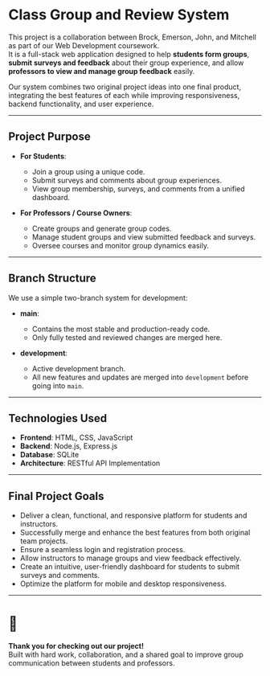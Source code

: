 # Class Group and Review System

This project is a collaboration between Brock, Emerson, John, and Mitchell as part of our Web Development coursework.  
It is a full-stack web application designed to help **students form groups**, **submit surveys and feedback** about their group experience, and allow **professors to view and manage group feedback** easily.

Our system combines two original project ideas into one final product, integrating the best features of each while improving responsiveness, backend functionality, and user experience.

---

## Project Purpose

- **For Students**:  
  - Join a group using a unique code.
  - Submit surveys and comments about group experiences.
  - View group membership, surveys, and comments from a unified dashboard.

- **For Professors / Course Owners**:  
  - Create groups and generate group codes.
  - Manage student groups and view submitted feedback and surveys.
  - Oversee courses and monitor group dynamics easily.

---

## Branch Structure

We use a simple two-branch system for development:

- **main**:  
  - Contains the most stable and production-ready code.
  - Only fully tested and reviewed changes are merged here.

- **development**:  
  - Active development branch.
  - All new features and updates are merged into `development` before going into `main`.

---

## Technologies Used

- **Frontend**: HTML, CSS, JavaScript
- **Backend**: Node.js, Express.js
- **Database**: SQLite
- **Architecture**: RESTful API Implementation

---

## Final Project Goals

- Deliver a clean, functional, and responsive platform for students and instructors.
- Successfully merge and enhance the best features from both original team projects.
- Ensure a seamless login and registration process.
- Allow instructors to manage groups and view feedback effectively.
- Create an intuitive, user-friendly dashboard for students to submit surveys and comments.
- Optimize the platform for mobile and desktop responsiveness.

---

# 🎯

**Thank you for checking out our project!**  
Built with hard work, collaboration, and a shared goal to improve group communication between students and professors.

